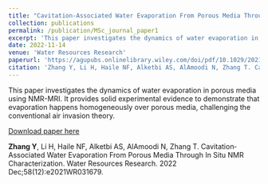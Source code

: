 ```yaml
---
title: "Cavitation‐Associated Water Evaporation From Porous Media Through In Situ NMR Characterization"
collection: publications
permalink: /publication/MSc_journal_paper1
excerpt: 'This paper investigates the dynamics of water evaporation in porous media using NMR-MRI. It provides solid experimental evidence to demonstrate that evaporation happens homogeneously over porous media, challenging the conventional air invasion theory.'
date: 2022-11-14
venue: 'Water Resources Research'
paperurl: 'https://agupubs.onlinelibrary.wiley.com/doi/pdf/10.1029/2021WR031679'
citation: 'Zhang Y, Li H, Haile NF, Alketbi AS, AlAmoodi N, Zhang T. Cavitation‐Associated Water Evaporation From Porous Media Through In Situ NMR Characterization. Water Resources Research. 2022 Dec;58(12):e2021WR031679.'
---
```

This paper investigates the dynamics of water evaporation in porous media using NMR-MRI. It provides solid experimental evidence to demonstrate that evaporation happens homogeneously over porous media, challenging the conventional air invasion theory. 

[Download paper here](https://agupubs.onlinelibrary.wiley.com/doi/pdf/10.1029/2021WR031679)

**Zhang Y**, Li H, Haile NF, Alketbi AS, AlAmoodi N, Zhang T. Cavitation‐Associated Water Evaporation From Porous Media Through In Situ NMR Characterization. Water Resources Research. 2022 Dec;58(12):e2021WR031679.